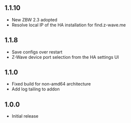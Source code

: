 <!-- https://developers.home-assistant.io/docs/add-ons/presentation#keeping-a-changelog -->

## 1.1.10

- New ZBW 2.3 adopted
- Resolve local IP of the HA installation for find.z-wave.me

## 1.1.8

- Save configs over restart
- Z-Wave device port selection from the HA settings UI

## 1.1.0

- Fixed build for non-amd64 architecture
- Add log tailing to addon

## 1.0.0

- Initial release
